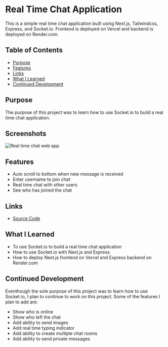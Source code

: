# Real Time Chat Application

This is a simple real time chat application built using Next.js, Tailwindcss, Express, and Socket.io. Frontend is deployed on Vercel and backend is deployed on Render.com.
## Table of Contents

- [Purpose](#purpose)
- [Features](#features)
- [Links](#links)
- [What I Learned](#what-i-learned)
- [Continued Development](#continued-development)

## Purpose

The purpose of this project was to learn how to use Socket.io to build a real time chat application.

## Screenshots

![Real time chat web app](/public/screenshot.png)

## Features

- Auto scroll to bottom when new message is received
- Enter username to join chat
- Real time chat with other users
- See who has joined the chat

## Links

- [Source Code](https://github.com/codersuresh/real-time-chat)

## What I Learned

- To use Socket.io to build a real time chat application
- How to use Socket.io with Next.js and Express
- How to deploy Next.js frontend on Vercel and Express backend on Render.com

## Continued Development

Eventhough the sole purpose of this project was to learn how to use Socket.io, I plan to continue to work on this project. Some of the features I plan to add are:

- Show who is online
- Show who left the chat
- Add ability to send images
- Add real time typing indicator
- Add ability to create multiple chat rooms
- Add ability to send private messages
